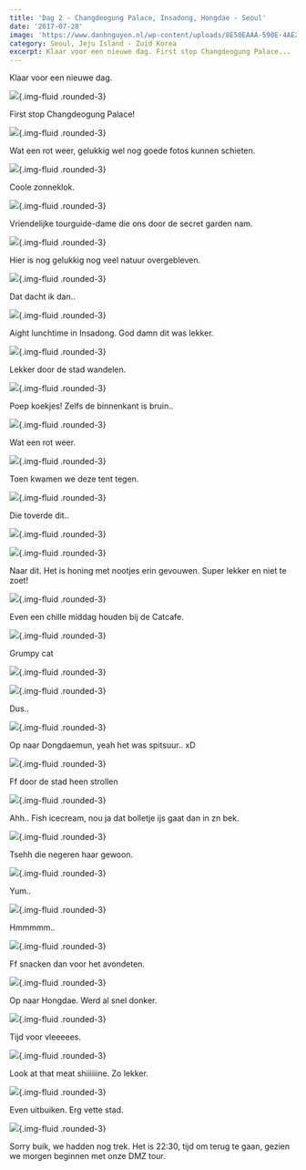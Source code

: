```yaml
---
title: 'Dag 2 - Changdeogung Palace, Insadong, Hongdae - Seoul'
date: '2017-07-28'
image: 'https://www.danhnguyen.nl/wp-content/uploads/8E50EAAA-590E-4AE2-9A6C-543B6DDAF0EE.jpg'
category: Seoul, Jeju Island - Zuid Korea
excerpt: Klaar voor een nieuwe dag. First stop Changdeogung Palace...
---
```


Klaar voor een nieuwe dag.

![](https://www.danhnguyen.nl/wp-content/uploads/BC022346-572E-4032-964A-CF77E55F53B5-700x394.jpg){.img-fluid .rounded-3}

First stop Changdeogung Palace!

![](https://www.danhnguyen.nl/wp-content/uploads/BA2BBED8-D070-41F8-AACC-D81DF11C0D14-700x394.jpg){.img-fluid .rounded-3}

Wat een rot weer, gelukkig wel nog goede fotos kunnen schieten.

![](https://www.danhnguyen.nl/wp-content/uploads/9C1A6524-3F1E-4CB5-9EA1-1104B01ACA67-700x394.jpg){.img-fluid .rounded-3}

Coole zonneklok.

![](https://www.danhnguyen.nl/wp-content/uploads/7D704D49-ACDB-4A91-8680-C4D859794E71-700x394.jpg){.img-fluid .rounded-3}

Vriendelijke tourguide-dame die ons door de secret garden nam.

![](https://www.danhnguyen.nl/wp-content/uploads/CDBEDB57-1246-4B48-89B2-D85CDACD1937-700x394.jpg){.img-fluid .rounded-3}

Hier is nog gelukkig nog veel natuur overgebleven.

![](https://www.danhnguyen.nl/wp-content/uploads/6649A8A1-8435-4691-8514-E2E4D2358744-700x394.jpg){.img-fluid .rounded-3}

Dat dacht ik dan..

![](https://www.danhnguyen.nl/wp-content/uploads/C82597CC-E0D2-4994-9F2D-27289CBE26F4-700x394.jpg){.img-fluid .rounded-3}

Aight lunchtime in Insadong. God damn dit was lekker.

![](https://www.danhnguyen.nl/wp-content/uploads/16561198-5DC4-43E8-9991-EEF01B16396C-700x394.jpg){.img-fluid .rounded-3}

Lekker door de stad wandelen.

![](https://www.danhnguyen.nl/wp-content/uploads/D2B9B858-5C05-4D7B-B605-8A1EBF4C2F8E-700x394.jpg){.img-fluid .rounded-3}

Poep koekjes! Zelfs de binnenkant is bruin..

![](https://www.danhnguyen.nl/wp-content/uploads/65D049DF-1ADB-4077-AE9B-B357515C438A-700x394.jpg){.img-fluid .rounded-3}

Wat een rot weer.

![](https://www.danhnguyen.nl/wp-content/uploads/999FC197-0E10-4DDC-8174-FF3578C663DA-700x394.jpg){.img-fluid .rounded-3}

Toen kwamen we deze tent tegen.

![](https://www.danhnguyen.nl/wp-content/uploads/2C426148-1700-4F72-AAD9-83C4E1E8F178-700x394.jpg){.img-fluid .rounded-3}

Die toverde dit..

![](https://www.danhnguyen.nl/wp-content/uploads/8BAAE98A-4225-4298-BF24-F2704CA41B38-700x394.jpg){.img-fluid .rounded-3}

![](https://www.danhnguyen.nl/wp-content/uploads/FAC68725-77D5-43C4-8EFB-56A1CE8EFF1A-700x394.jpg){.img-fluid .rounded-3}

Naar dit. Het is honing met nootjes erin gevouwen. Super lekker en niet te zoet!

![](https://www.danhnguyen.nl/wp-content/uploads/C1F86306-6A98-4ED9-8CE8-01D15D1E8486-700x394.jpg){.img-fluid .rounded-3}

Even een chille middag houden bij de Catcafe.

![](https://www.danhnguyen.nl/wp-content/uploads/E2B7A923-7AF7-499E-8F77-45B204D67BCD-700x394.jpg){.img-fluid .rounded-3}

Grumpy cat

![](https://www.danhnguyen.nl/wp-content/uploads/4C54F71E-634C-4ED3-9BFC-91AB7E7361DE-700x394.jpg){.img-fluid .rounded-3}

![](https://www.danhnguyen.nl/wp-content/uploads/C87AA9FA-9D22-4A22-9A6E-6164EC2DEC3F-700x394.jpg){.img-fluid .rounded-3}

Dus..

![](https://www.danhnguyen.nl/wp-content/uploads/10A67739-C592-4690-BD29-F637A1B35584-700x394.jpg){.img-fluid .rounded-3}

Op naar Dongdaemun, yeah het was spitsuur.. xD

![](https://www.danhnguyen.nl/wp-content/uploads/9E24D142-E03C-4AFA-A662-5C83D1C23A92-700x394.jpg){.img-fluid .rounded-3}

Ff door de stad heen strollen

![](https://www.danhnguyen.nl/wp-content/uploads/032BA56A-A9F1-44C0-ABFB-BD70E8F26A8E-700x394.jpg){.img-fluid .rounded-3}

Ahh.. Fish icecream, nou ja dat bolletje ijs gaat dan in zn bek.

![](https://www.danhnguyen.nl/wp-content/uploads/95220E18-D724-4576-A3A9-FDF6E295FADA-700x394.jpg){.img-fluid .rounded-3}

Tsehh die negeren haar gewoon.

![](https://www.danhnguyen.nl/wp-content/uploads/B8409FEB-F722-40D7-B90A-F5CE2322F4E4-700x394.jpg){.img-fluid .rounded-3}

Yum..

![](https://www.danhnguyen.nl/wp-content/uploads/2FC22086-8BFC-4974-AFE4-AE3596970DB4-700x394.jpg){.img-fluid .rounded-3}

Hmmmmm..

![](https://www.danhnguyen.nl/wp-content/uploads/CEE6CBDE-E29E-4ECE-B548-2D24A7DC7C1B-700x394.jpg){.img-fluid .rounded-3}

Ff snacken dan voor het avondeten.

![](https://www.danhnguyen.nl/wp-content/uploads/C64C62E4-8E09-4BB4-BDFF-7E34161E7DC5-700x394.jpg){.img-fluid .rounded-3}

Op naar Hongdae. Werd al snel donker.

![](https://www.danhnguyen.nl/wp-content/uploads/47F16EAB-DC5D-4348-8776-7724F678FF6B-700x394.jpg){.img-fluid .rounded-3}

Tijd voor vleeeees.

![](https://www.danhnguyen.nl/wp-content/uploads/5CD9342F-96EC-4094-91AA-6E77FB20025D-700x394.jpg){.img-fluid .rounded-3}

Look at that meat shiiiiiine. Zo lekker.

![](https://www.danhnguyen.nl/wp-content/uploads/0A5F137B-418A-49B7-A974-3556C0B7D06D-700x394.jpg){.img-fluid .rounded-3}

Even uitbuiken. Erg vette stad.

![](https://www.danhnguyen.nl/wp-content/uploads/8E50EAAA-590E-4AE2-9A6C-543B6DDAF0EE-700x394.jpg){.img-fluid .rounded-3}

Sorry buik, we hadden nog trek. Het is 22:30, tijd om terug te gaan, gezien we morgen beginnen met onze DMZ tour.
